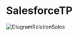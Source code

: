 # SalesforceTP

![DiagramRelationSales](https://user-images.githubusercontent.com/83475063/128378446-d7cb9489-e6f8-4ad9-a517-415feea476ed.png)
